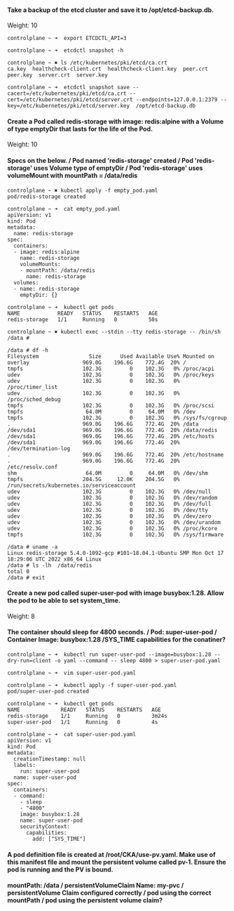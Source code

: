

#### Take a backup of the etcd cluster and save it to /opt/etcd-backup.db.

Weight: 10

```
controlplane ~ ➜  export ETCDCTL_API=3

controlplane ~ ➜  etcdctl snapshot -h

controlplane ~ ✖ ls /etc/kubernetes/pki/etcd/ca.crt  
ca.key  healthcheck-client.crt  healthcheck-client.key  peer.crt  peer.key  server.crt  server.key

controlplane ~ ➜  etcdctl snapshot save --cacert=/etc/kubernetes/pki/etcd/ca.crt --cert=/etc/kubernetes/pki/etcd/server.crt --endpoints=127.0.0.1:2379 --key=/etc/kubernetes/pki/etcd/server.key  /opt/etcd-backup.db

``` 


#### Create a Pod called redis-storage with image: redis:alpine with a Volume of type emptyDir that lasts for the life of the Pod.

Weight: 10

#### Specs on the below. /  Pod named 'redis-storage' created /   Pod 'redis-storage' uses Volume type of emptyDir / Pod 'redis-storage' uses volumeMount with mountPath = /data/redis

``` 
controlplane ~ ✖ kubectl apply -f empty_pod.yaml 
pod/redis-storage created

controlplane ~ ➜  cat empty_pod.yaml 
apiVersion: v1
kind: Pod
metadata:
  name: redis-storage
spec:
  containers:
  - image: redis:alpine
    name: redis-storage
    volumeMounts:
    - mountPath: /data/redis
      name: redis-storage
  volumes:
  - name: redis-storage
    emptyDir: {}

controlplane ~ ➜  kubectl get pods
NAME            READY   STATUS    RESTARTS   AGE
redis-storage   1/1     Running   0          50s

controlplane ~ ✖ kubectl exec --stdin --tty redis-storage -- /bin/sh
/data # 

/data # df -h 
Filesystem                Size      Used Available Use% Mounted on
overlay                 969.0G    196.6G    772.4G  20% /
tmpfs                   102.3G         0    102.3G   0% /proc/acpi
udev                    102.3G         0    102.3G   0% /proc/keys
udev                    102.3G         0    102.3G   0% /proc/timer_list
udev                    102.3G         0    102.3G   0% /proc/sched_debug
tmpfs                   102.3G         0    102.3G   0% /proc/scsi
tmpfs                    64.0M         0     64.0M   0% /dev
tmpfs                   102.3G         0    102.3G   0% /sys/fs/cgroup
.                       969.0G    196.6G    772.4G  20% /data
/dev/sda1               969.0G    196.6G    772.4G  20% /data/redis
/dev/sda1               969.0G    196.6G    772.4G  20% /etc/hosts
/dev/sda1               969.0G    196.6G    772.4G  20% /dev/termination-log
.                       969.0G    196.6G    772.4G  20% /etc/hostname
.                       969.0G    196.6G    772.4G  20% /etc/resolv.conf
shm                      64.0M         0     64.0M   0% /dev/shm
tmpfs                   204.5G     12.0K    204.5G   0% /run/secrets/kubernetes.io/serviceaccount
udev                    102.3G         0    102.3G   0% /dev/null
udev                    102.3G         0    102.3G   0% /dev/random
udev                    102.3G         0    102.3G   0% /dev/full
udev                    102.3G         0    102.3G   0% /dev/tty
udev                    102.3G         0    102.3G   0% /dev/zero
udev                    102.3G         0    102.3G   0% /dev/urandom
udev                    102.3G         0    102.3G   0% /proc/kcore
tmpfs                   102.3G         0    102.3G   0% /sys/firmware

/data # uname -a
Linux redis-storage 5.4.0-1092-gcp #101~18.04.1-Ubuntu SMP Mon Oct 17 18:29:06 UTC 2022 x86_64 Linux
/data # ls -lh  /data/redis
total 0      
/data # exit
```

#### Create a new pod called super-user-pod with image busybox:1.28. Allow the pod to be able to set system_time.
Weight: 8
#### The container should sleep for 4800 seconds. / Pod: super-user-pod /  Container Image: busybox:1.28 /SYS_TIME capabilities for the conatiner?

```
controlplane ~ ➜  kubectl run super-user-pod --image=busybox:1.28 --dry-run=client -o yaml --command -- sleep 4800 > super-user-pod.yaml

controlplane ~ ➜  vim super-user-pod.yaml 

controlplane ~ ➜  kubectl apply -f super-user-pod.yaml 
pod/super-user-pod created

controlplane ~ ➜  kubectl get pods
NAME             READY   STATUS    RESTARTS   AGE
redis-storage    1/1     Running   0          3m24s
super-user-pod   1/1     Running   0          4s

controlplane ~ ➜  cat super-user-pod.yaml 
apiVersion: v1
kind: Pod
metadata:
  creationTimestamp: null
  labels:
    run: super-user-pod
  name: super-user-pod
spec:
  containers:
  - command:
    - sleep
    - "4800"
    image: busybox:1.28
    name: super-user-pod
    securityContext:
      capabilities:
        add: ["SYS_TIME"]
```

#### A pod definition file is created at /root/CKA/use-pv.yaml. Make use of this manifest file and mount the persistent volume called pv-1. Ensure the pod is running and the PV is bound.

#### mountPath: /data / persistentVolumeClaim Name: my-pvc /  persistentVolume Claim configured correctly /  pod using the correct mountPath /  pod using the persistent volume claim?

